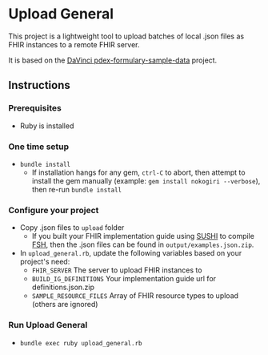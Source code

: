 # Upload General

This project is a lightweight tool to upload batches of local .json files as FHIR instances to a remote FHIR server.

It is based on the [DaVinci pdex-formulary-sample-data](https://github.com/HL7-DaVinci/pdex-formulary-sample-data) project.

## Instructions

### Prerequisites

- Ruby is installed

### One time setup

- `bundle install`
    - If installation hangs for any gem, `ctrl-C` to abort, then attempt to install the gem manually (example: `gem install nokogiri --verbose`), then re-run `bundle install`

### Configure your project

- Copy .json files to `upload` folder
    - If you built your FHIR implementation guide using [SUSHI](https://github.com/FHIR/sushi) to compile [FSH](https://fshschool.org/), then the .json files can be found in `output/examples.json.zip`.
- In `upload_general.rb`, update the following variables based on your project's need:
    - `FHIR_SERVER` The server to upload FHIR instances to
    - `BUILD_IG_DEFINITIONS` Your implementation guide url for definitions.json.zip
    - `SAMPLE_RESOURCE_FILES` Array of FHIR resource types to upload (others are ignored)

### Run Upload General

- `bundle exec ruby upload_general.rb`
